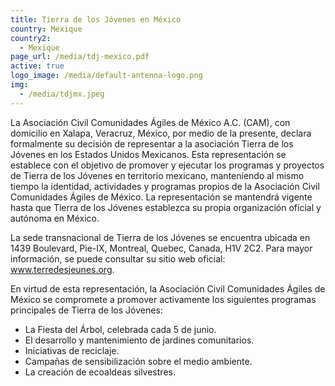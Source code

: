 ```yaml
---
title: Tierra de los Jóvenes en México
country: Mexique
country2:
  - Mexique
page_url: /media/tdj-mexico.pdf
active: true
logo_image: /media/default-antenna-logo.png
img:
  - /media/tdjmx.jpeg
---
```

La Asociación Civil Comunidades Ágiles de México A.C. (CAM), con domicilio en Xalapa,
Veracruz, México, por medio de la presente, declara formalmente su decisión de representar a la asociación Tierra de los Jóvenes en los Estados Unidos Mexicanos.
Esta representación se establece con el objetivo de promover y ejecutar los programas y
proyectos de Tierra de los Jóvenes en territorio mexicano, manteniendo al mismo tiempo la
identidad, actividades y programas propios de la Asociación Civil Comunidades Ágiles de
México. La representación se mantendrá vigente hasta que Tierra de los Jóvenes establezca su propia organización oficial y autónoma en México.

La sede transnacional de Tierra de los Jóvenes se encuentra ubicada en 1439 Boulevard,
Pie-IX, Montreal, Quebec, Canada, H1V 2C2. Para mayor información, se puede consultar su
sitio web oficial: www.terredesjeunes.org.

En virtud de esta representación, la Asociación Civil Comunidades Ágiles de México se
compromete a promover activamente los siguientes programas principales de Tierra de los
Jóvenes:

* La Fiesta del Árbol, celebrada cada 5 de junio.
* El desarrollo y mantenimiento de jardines comunitarios.
* Iniciativas de reciclaje.
* Campañas de sensibilización sobre el medio ambiente.
* La creación de ecoaldeas silvestres.